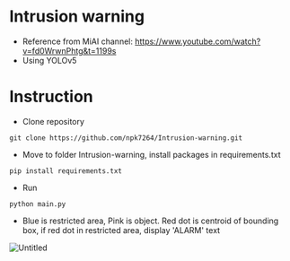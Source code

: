 # Intrusion warning
- Reference from MiAI channel: https://www.youtube.com/watch?v=fd0WrwnPhtg&t=1199s
- Using YOLOv5

# Instruction
- Clone repository
```
git clone https://github.com/npk7264/Intrusion-warning.git
```
- Move to folder Intrusion-warning, install packages in requirements.txt
```
pip install requirements.txt
```
- Run
```
python main.py
```
- Blue is restricted area, Pink is object. Red dot is centroid of bounding box, if red dot in restricted area, display 'ALARM' text

![Untitled](https://github.com/npk7264/Intrusion-warning/assets/90046327/0149164c-1791-4c6e-8d9e-b65a0366c1b9)
